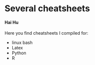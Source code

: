 # Several cheatsheets
#### Hai Hu

Here you find cheatsheets I compiled for:
- linux bash
- Latex
- Python
- R 
